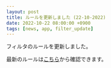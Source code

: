 ```yaml
---
layout: post
title: ルールを更新しました (22-10-2022)
date: 2022-10-22 08:00:00 +0900
tags: [news, app, filter_update]
---
```


フィルタのルールを更新しました。

最新のルールは[こちら](https://github.com/kittytail/BlockerRules)から確認できます。
